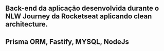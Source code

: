 Back-end da aplicação desenvolvida durante o NLW Journey da Rocketseat aplicando clean architecture.
-
Prisma ORM, Fastify, MYSQL, NodeJs
-
